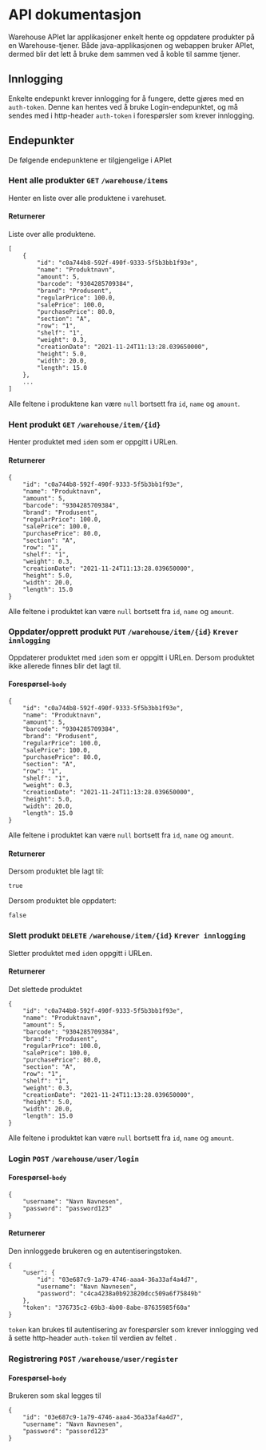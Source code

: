 # API dokumentasjon

Warehouse APIet lar applikasjoner enkelt hente og oppdatere produkter på en Warehouse-tjener.
Både java-applikasjonen og webappen bruker APIet, dermed blir det lett å bruke dem sammen ved å koble til samme tjener.

## Innlogging

Enkelte endepunkt krever innlogging for å fungere, dette gjøres med en `auth-token`.
Denne kan hentes ved å bruke Login-endepunktet, og må sendes med i http-header `auth-token` i forespørsler som krever innlogging.

## Endepunkter

De følgende endepunktene er tilgjengelige i APIet

### Hent alle produkter `GET` `/warehouse/items`

Henter en liste over alle produktene i varehuset.

#### Returnerer

Liste over alle produktene.

```
[
    {
        "id": "c0a744b8-592f-490f-9333-5f5b3bb1f93e",
        "name": "Produktnavn",
        "amount": 5,
        "barcode": "9304285709384",
        "brand": "Produsent",
        "regularPrice": 100.0,
        "salePrice": 100.0,
        "purchasePrice": 80.0,
        "section": "A",
        "row": "1",
        "shelf": "1",
        "weight": 0.3,
        "creationDate": "2021-11-24T11:13:28.039650000",
        "height": 5.0,
        "width": 20.0,
        "length": 15.0
    },
    ...
]
```

Alle feltene i produktene kan være `null` bortsett fra `id`, `name` og `amount`.

### Hent produkt `GET` `/warehouse/item/{id}`

Henter produktet med `id`en som er oppgitt i URLen.

#### Returnerer

```
{
    "id": "c0a744b8-592f-490f-9333-5f5b3bb1f93e",
    "name": "Produktnavn",
    "amount": 5,
    "barcode": "9304285709384",
    "brand": "Produsent",
    "regularPrice": 100.0,
    "salePrice": 100.0,
    "purchasePrice": 80.0,
    "section": "A",
    "row": "1",
    "shelf": "1",
    "weight": 0.3,
    "creationDate": "2021-11-24T11:13:28.039650000",
    "height": 5.0,
    "width": 20.0,
    "length": 15.0
}
```

Alle feltene i produktet kan være `null` bortsett fra `id`, `name` og `amount`.

### Oppdater/opprett produkt `PUT` `/warehouse/item/{id}` `Krever innlogging`

Oppdaterer produktet med `id`en som er oppgitt i URLen. Dersom produktet ikke allerede finnes blir det lagt til.

#### Forespørsel-`body`

```
{
    "id": "c0a744b8-592f-490f-9333-5f5b3bb1f93e",
    "name": "Produktnavn",
    "amount": 5,
    "barcode": "9304285709384",
    "brand": "Produsent",
    "regularPrice": 100.0,
    "salePrice": 100.0,
    "purchasePrice": 80.0,
    "section": "A",
    "row": "1",
    "shelf": "1",
    "weight": 0.3,
    "creationDate": "2021-11-24T11:13:28.039650000",
    "height": 5.0,
    "width": 20.0,
    "length": 15.0
}
```

Alle feltene i produktet kan være `null` bortsett fra `id`, `name` og `amount`.

#### Returnerer

Dersom produktet ble lagt til:

```
true
```

Dersom produktet ble oppdatert:

```
false
```

### Slett produkt `DELETE` `/warehouse/item/{id}` `Krever innlogging`

Sletter produktet med `id`en oppgitt i URLen.

#### Returnerer

Det slettede produktet

```
{
    "id": "c0a744b8-592f-490f-9333-5f5b3bb1f93e",
    "name": "Produktnavn",
    "amount": 5,
    "barcode": "9304285709384",
    "brand": "Produsent",
    "regularPrice": 100.0,
    "salePrice": 100.0,
    "purchasePrice": 80.0,
    "section": "A",
    "row": "1",
    "shelf": "1",
    "weight": 0.3,
    "creationDate": "2021-11-24T11:13:28.039650000",
    "height": 5.0,
    "width": 20.0,
    "length": 15.0
}
```

Alle feltene i produktet kan være `null` bortsett fra `id`, `name` og `amount`.

### Login `POST` `/warehouse/user/login`

#### Forespørsel-`body`

```
{
    "username": "Navn Navnesen",
    "password": "password123"
}
```

#### Returnerer

Den innloggede brukeren og en autentiseringstoken.

```
{
    "user": {
        "id": "03e687c9-1a79-4746-aaa4-36a33af4a4d7",
        "username": "Navn Navnesen",
        "password": "c4ca4238a0b923820dcc509a6f75849b"
    },
    "token": "376735c2-69b3-4b00-8abe-87635985f60a"
}
```

`token` kan brukes til autentisering av forespørsler som krever innlogging ved å sette http-header `auth-token` til verdien av feltet .

### Registrering `POST` `/warehouse/user/register`

#### Forespørsel-`body`

Brukeren som skal legges til

```
{
    "id": "03e687c9-1a79-4746-aaa4-36a33af4a4d7",
    "username": "Navn Navnesen",
    "password": "passord123"
}
```
